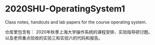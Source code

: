 # 2020SHU-OperatingSystem1
Class notes, handouts and lab papers for the course operating system.

仓库里包含有：
2020年秋季上海大学操作系统的课程安排、实验指导研讨题。
以及老师重点验收的实验三和实验六的代码和报告。

